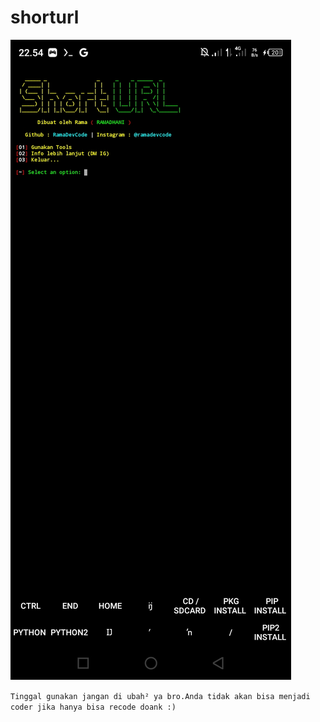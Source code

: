 # shorturl
<img src ="https://github.com/RamaDevCode/shorturl/blob/main/Screenshot_20230224-225420.jpg">

 `Tinggal gunakan jangan di ubah² ya bro.Anda tidak akan bisa menjadi coder jika hanya bisa recode doank :)`
